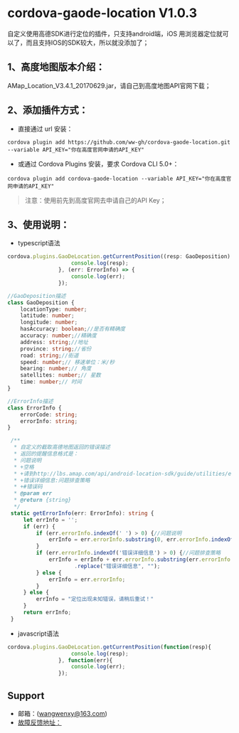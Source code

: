 # cordova-gaode-location V1.0.3
自定义使用高德SDK进行定位的插件，只支持android端，iOS 用浏览器定位就可以了，而且支持IOS的SDK较大，所以就没添加了；

## 1、高度地图版本介绍：
AMap_Location_V3.4.1_20170629.jar，请自己到高度地图API官网下载；
   
## 2、添加插件方式：
- 直接通过 url 安装：
```shell
cordova plugin add https://github.com/ww-gh/cordova-gaode-location.git --variable API_KEY="你在高度官网申请的API_KEY"
```
- 或通过 Cordova Plugins 安装，要求 Cordova CLI 5.0+：
```shell
cordova plugin add cordova-gaode-location --variable API_KEY="你在高度官网申请的API_KEY"
```
> 注意：使用前先到高度官网去申请自己的API Key；

## 3、使用说明：
- typescript语法
```typescript
cordova.plugins.GaoDeLocation.getCurrentPosition((resp: GaoDeposition) => {
                    console.log(resp);
                }, (err: ErrorInfo) => {
                    console.log(err);
                });

//GaoDeposition描述
class GaoDeposition {
    locationType: number;
    latitude: number;
    longitude: number;
    hasAccuracy: boolean;//是否有精确度
    accuracy: number;//精确度
    address: string;//地址
    province: string;//省份
    road: string;//街道
    speed: number;// 移速单位：米/秒
    bearing: number;// 角度
    satellites: number;// 星数
    time: number;// 时间
}

//ErrorInfo描述 
class ErrorInfo {
    errorCode: string;
    errorInfo: string;
}

 /**
  * 自定义的截取高德地图返回的错误描述
  * 返回的提醒信息格式是：
  * 问题说明
  * +空格
  * +请到http://lbs.amap.com/api/android-location-sdk/guide/utilities/errorcode/查看错误码说明,
  * +错误详细信息:问题排查策略
  * +#错误码
  * @param err
  * @return {string}
  */
 static getErrorInfo(err: ErrorInfo): string {
     let errInfo = '';
     if (err) {
         if (err.errorInfo.indexOf(' ') > 0) {//问题说明
             errInfo = err.errorInfo.substring(0, err.errorInfo.indexOf(' '));
         }
         if (err.errorInfo.indexOf('错误详细信息') > 0) {//问题排查策略
             errInfo = errInfo + err.errorInfo.substring(err.errorInfo.indexOf('错误详细信息'), err.errorInfo.length)
                     .replace("错误详细信息", "");
         } else {
             errInfo = err.errorInfo;
         }
     } else {
         errInfo = "定位出现未知错误，请稍后重试！"
     }
     return errInfo;
 }
```
- javascript语法
```javascript
cordova.plugins.GaoDeLocation.getCurrentPosition(function(resp){
                    console.log(resp);
                }, function(err){
                    console.log(err);
                });
```

## Support
- 邮箱：(wangwenxy@163.com)
- [故障反馈地址：](https://github.com/ww-gh/cordova-gaode-location/issues)
